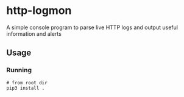 # http-logmon

A simple console program to parse live HTTP logs and output useful information
and alerts

## Usage

### Running

```
# from root dir
pip3 install .
```
